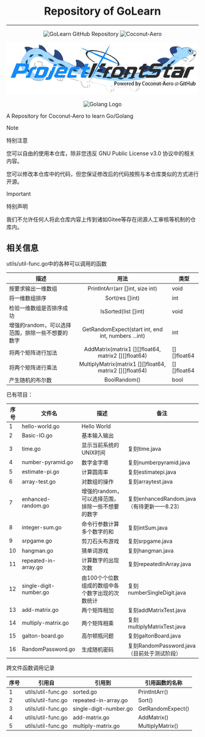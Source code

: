 # <div align="center">Repository of GoLearn</div>

-----------------------------------------------------

<p align="center">
    <img src="https://img.shields.io/github/last-commit/Coconut-Aero/GoLearn" alt="GoLearn GitHub Repository">
    <img src="https://img.shields.io/badge/Coconut-Aero-blue" alt="Coconut-Aero">
</p>

<p align="center">
    <img src="https://raw.githubusercontent.com/Coconut-Aero/Coconut-Aero/refs/heads/main/FrontStar.png" alt="Project FrontStar"> 
</p>

<p align="center">
    <img src="https://raw.githubusercontent.com/Ender-Wiggin2019/ServiceLogos/main/Go/Golang.png" alt="Golang Logo" width="300">
</p>


A Repository for Coconut-Aero to learn Go/Golang

> [!NOTE]
> 特别注意
> 
> 您可以自由的使用本仓库，除非您违反 GNU Public License v3.0 协议中的相关内容。
> 
> 您可以修改本仓库中的代码，但您保证修改后的代码按照与本仓库类似的方式进行开源。

> [!IMPORTANT]
> 特别声明
> 
> 我们不允许任何人将此仓库内容上传到诸如Gitee等存在闭源人工审核等机制的仓库内。


## 相关信息

utils/util-func.go中的各种可以调用的函数

| 描述                          |                            用法                            | 类型          |
|-----------------------------|:--------------------------------------------------------:|-------------|
| 按要求输出一维数组                   |             PrintIntArr(arr []int, size int)             | void        |
| 将一维数组排序                     |                     Sort(res []int)                      | int         |
| 检验一维数组是否排序成功                |                   IsSorted(list []int)                   | void        |
| 增强的random，可以选择范围，排除一些不想要的数字 |   GetRandomExpect(start int, end int, numbers ...int)    | int         |
| 将两个矩阵进行加法                   |   AddMatrix(matrix1 [][]float64, matrix2 [][]float64)    | [][]float64 |
| 将两个矩阵进行乘法                   | MultiplyMatrix(matrix1 [][]float64, matrix2 [][]float64) | [][]float64 |
| 产生随机的布尔数                    |                       BoolRandom()                       | bool        |


已有项目：

| 序号 | 文件名                    | 描述                          | 备注                                 |
|----|------------------------|-----------------------------|------------------------------------|
| 1  | hello-world.go         | Hello World                 |                                    |
| 2  | Basic-IO.go            | 基本输入输出                      |                                    |
| 3  | time.go                | 显示当前系统的UNIX时间               | 复刻time.java                        |
| 4  | number-pyramid.go      | 数字金字塔                       | 复刻numberpyramid.java               |
| 5  | estimate-pi.go         | 计算圆周率                       | 复刻estimatepi.java                  |
| 6  | array-test.go          | 对数组的操作                      | 复刻arraytest.java                   |
| 7  | enhanced-random.go     | 增强的random，可以选择范围，排除一些不想要的数字 | 复刻enhancedRandom.java （有待更新——8.23） |
| 8  | integer-sum.go         | 命令行参数计算多个数字的和               | 复刻intSum.java                      |
| 9  | srpgame.go             | 剪刀石头布游戏                     | 复刻srpgame.java                     |
| 10 | hangman.go             | 猜单词游戏                       | 复刻hangman.java                     |
| 11 | repeated-in-array.go   | 计算数字的出现次数                   | 复刻repeatedInArray.java             |
| 12 | single-digit-number.go | 由100个个位数组成的数组中各个数字出现的次数统计   | 复刻numberSingleDigit.java           |
| 13 | add-matrix.go          | 两个矩阵相加                      | 复刻addMatrixTest.java               |
| 14 | multiply-matrix.go     | 两个矩阵相乘                      | 复刻multiplyMatrixTest.java          |
| 15 | galton-board.go        | 高尔顿瓶问题                      | 复刻galtonBoard.java                 |
| 16 | RandomPassword.go      | 生成随机密码                      | 复刻RandomPassword.java（目前处于测试阶段）    |


跨文件函数调用记录

| 序号 | 引用自                | 引用到                    | 引用函数的名称           |
|----|--------------------|------------------------|-------------------|
| 1  | utils/util-func.go | sorted.go              | PrintIntArr()     |
| 2  | utils/util-func.go | repeated-in-array.go   | Sort()            |
| 3  | utils/util-func.go | single-digit-number.go | GetRandomExpect() |
| 4  | utils/util-func.go | add-matrix.go          | AddMatrix()       |
| 5  | utils/util-func.go | multiply-matrix.go     | MultiplyMatrix()  |